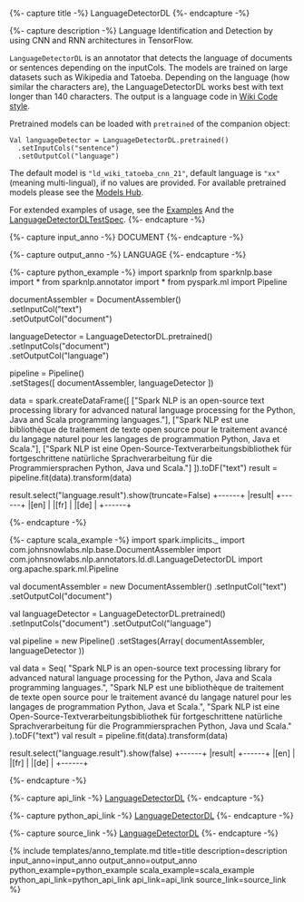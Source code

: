 {%- capture title -%}
LanguageDetectorDL
{%- endcapture -%}

{%- capture description -%}
Language Identification and Detection by using CNN and RNN architectures in TensorFlow.

`LanguageDetectorDL` is an annotator that detects the language of documents or sentences depending on the inputCols.
The models are trained on large datasets such as Wikipedia and Tatoeba.
Depending on the language (how similar the characters are), the LanguageDetectorDL works
best with text longer than 140 characters.
The output is a language code in [Wiki Code style](https://en.wikipedia.org/wiki/List_of_Wikipedias).

Pretrained models can be loaded with `pretrained` of the companion object:
```
Val languageDetector = LanguageDetectorDL.pretrained()
  .setInputCols("sentence")
  .setOutputCol("language")
```
The default model is `"ld_wiki_tatoeba_cnn_21"`, default language is `"xx"` (meaning multi-lingual),
if no values are provided.
For available pretrained models please see the [Models Hub](https://nlp.johnsnowlabs.com/models?task=Language+Detection).

For extended examples of usage, see the [Examples](https://github.com/JohnSnowLabs/spark-nlp/blob/master/example/python/annotation/text/english/language-detection/Language_Detection_and_Indentification.ipynb)
And the [LanguageDetectorDLTestSpec](https://github.com/JohnSnowLabs/spark-nlp/blob/master/src/test/scala/com/johnsnowlabs/nlp/annotators/ld/dl/LanguageDetectorDLTestSpec.scala).
{%- endcapture -%}

{%- capture input_anno -%}
DOCUMENT
{%- endcapture -%}

{%- capture output_anno -%}
LANGUAGE
{%- endcapture -%}

{%- capture python_example -%}
import sparknlp
from sparknlp.base import *
from sparknlp.annotator import *
from pyspark.ml import Pipeline

documentAssembler = DocumentAssembler() \
    .setInputCol("text") \
    .setOutputCol("document")

languageDetector = LanguageDetectorDL.pretrained() \
    .setInputCols("document") \
    .setOutputCol("language")

pipeline = Pipeline() \
    .setStages([
      documentAssembler,
      languageDetector
    ])

data = spark.createDataFrame([
    ["Spark NLP is an open-source text processing library for advanced natural language processing for the Python, Java and Scala programming languages."],
    ["Spark NLP est une bibliothèque de traitement de texte open source pour le traitement avancé du langage naturel pour les langages de programmation Python, Java et Scala."],
    ["Spark NLP ist eine Open-Source-Textverarbeitungsbibliothek für fortgeschrittene natürliche Sprachverarbeitung für die Programmiersprachen Python, Java und Scala."]
]).toDF("text")
result = pipeline.fit(data).transform(data)

result.select("language.result").show(truncate=False)
+------+
|result|
+------+
|[en]  |
|[fr]  |
|[de]  |
+------+

{%- endcapture -%}

{%- capture scala_example -%}
import spark.implicits._
import com.johnsnowlabs.nlp.base.DocumentAssembler
import com.johnsnowlabs.nlp.annotators.ld.dl.LanguageDetectorDL
import org.apache.spark.ml.Pipeline

val documentAssembler = new DocumentAssembler()
  .setInputCol("text")
  .setOutputCol("document")

val languageDetector = LanguageDetectorDL.pretrained()
  .setInputCols("document")
  .setOutputCol("language")

val pipeline = new Pipeline()
  .setStages(Array(
    documentAssembler,
    languageDetector
  ))

val data = Seq(
  "Spark NLP is an open-source text processing library for advanced natural language processing for the Python, Java and Scala programming languages.",
  "Spark NLP est une bibliothèque de traitement de texte open source pour le traitement avancé du langage naturel pour les langages de programmation Python, Java et Scala.",
  "Spark NLP ist eine Open-Source-Textverarbeitungsbibliothek für fortgeschrittene natürliche Sprachverarbeitung für die Programmiersprachen Python, Java und Scala."
).toDF("text")
val result = pipeline.fit(data).transform(data)

result.select("language.result").show(false)
+------+
|result|
+------+
|[en]  |
|[fr]  |
|[de]  |
+------+

{%- endcapture -%}

{%- capture api_link -%}
[LanguageDetectorDL](https://nlp.johnsnowlabs.com/api/com/johnsnowlabs/nlp/annotators/ld/dl/LanguageDetectorDL)
{%- endcapture -%}

{%- capture python_api_link -%}
[LanguageDetectorDL](/api/python/reference/autosummary/python/sparknlp/annotator/ld_dl/language_detector_dl/index.html#sparknlp.annotator.ld_dl.language_detector_dl.LanguageDetectorDL)
{%- endcapture -%}

{%- capture source_link -%}
[LanguageDetectorDL](https://github.com/JohnSnowLabs/spark-nlp/tree/master/src/main/scala/com/johnsnowlabs/nlp/annotators/ld/dl/LanguageDetectorDL.scala)
{%- endcapture -%}

{% include templates/anno_template.md
title=title
description=description
input_anno=input_anno
output_anno=output_anno
python_example=python_example
scala_example=scala_example
python_api_link=python_api_link
api_link=api_link
source_link=source_link
%}